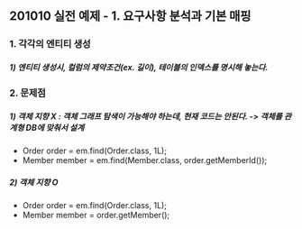 ## 201010 실전 예제 - 1. 요구사항 분석과 기본 매핑

### 1. 각각의 엔티티 생성
##### 1) 엔티티 생성시, 컬럼의 제약조건(ex. 길이), 테이블의 인덱스를 명시해 놓는다.

### 2. 문제점
##### 1) 객체 지향 X : 객체 그래프 탐색이 가능해야 하는데, 현재 코드는 안된다. -> 객체를 관계형 DB에 맞춰서 설계
* Order order = em.find(Order.class, 1L);
* Member member = em.find(Member.class, order.getMemberId());

##### 2) 객체 지향 O
* Order order = em.find(Order.class, 1L);
* Member member = order.getMember();